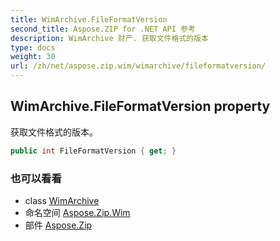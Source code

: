 ```yaml
---
title: WimArchive.FileFormatVersion
second_title: Aspose.ZIP for .NET API 参考
description: WimArchive 财产. 获取文件格式的版本
type: docs
weight: 30
url: /zh/net/aspose.zip.wim/wimarchive/fileformatversion/
---
```

## WimArchive.FileFormatVersion property

获取文件格式的版本。

```csharp
public int FileFormatVersion { get; }
```

### 也可以看看

* class [WimArchive](../)
* 命名空间 [Aspose.Zip.Wim](../../wimarchive/)
* 部件 [Aspose.Zip](../../../)


